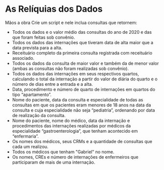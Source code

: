 # As Relíquias dos Dados

Mãos a obra
Crie um script e nele inclua consultas que retornem:

* Todos os dados e o valor médio das consultas do ano de 2020 e das que foram feitas sob convênio.
* Todos os dados das internações que tiveram data de alta maior que a data prevista para a alta.
* Receituário completo da primeira consulta registrada com receituário associado.
* Todos os dados da consulta de maior valor e também da de menor valor (ambas as consultas não foram realizadas sob convênio).
* Todos os dados das internações em seus respectivos quartos, calculando o total da internação a partir do valor de diária do quarto e o número de dias entre a entrada e a alta.
* Data, procedimento e número de quarto de internações em quartos do tipo “apartamento”.
* Nome do paciente, data da consulta e especialidade de todas as consultas em que os pacientes eram menores de 18 anos na data da consulta e cuja especialidade não seja “pediatria”, ordenando por data de realização da consulta.
* Nome do paciente, nome do médico, data da internação e procedimentos das internações realizadas por médicos da especialidade “gastroenterologia”, que tenham acontecido em “enfermaria”.
* Os nomes dos médicos, seus CRMs e a quantidade de consultas que cada um realizou.
* Todos os médicos que tenham "Gabriel" no nome. 
* Os nomes, CREs e número de internações de enfermeiros que participaram de mais de uma internação.